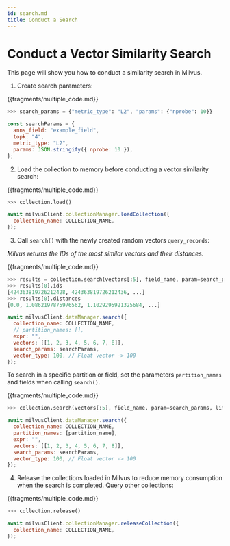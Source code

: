 ```yaml
---
id: search.md
title: Conduct a Search
---
```


# Conduct a Vector Similarity Search
This page will show you how to conduct a similarity search in Milvus.

1. Create search parameters:

{{fragments/multiple_code.md}}

```python
>>> search_params = {"metric_type": "L2", "params": {"nprobe": 10}}
```

```javascript
const searchParams = {
  anns_field: "example_field",
  topk: "4",
  metric_type: "L2",
  params: JSON.stringify({ nprobe: 10 }),
};
```

2. Load the collection to memory before conducting a vector similarity search:

{{fragments/multiple_code.md}}

```python
>>> collection.load()
```

```javascript
await milvusClient.collectionManager.loadCollection({
  collection_name: COLLECTION_NAME,
});
```

3. Call `search()` with the newly created random vectors `query_records`:

_Milvus returns the IDs of the most similar vectors and their distances._

{{fragments/multiple_code.md}}

```python
>>> results = collection.search(vectors[:5], field_name, param=search_params, limit=10, expr=None)
>>> results[0].ids
[424363819726212428, 424363819726212436, ...]
>>> results[0].distances
[0.0, 1.0862197875976562, 1.1029295921325684, ...]
```

```javascript
await milvusClient.dataManager.search({
  collection_name: COLLECTION_NAME,
  // partition_names: [],
  expr: "",
  vectors: [[1, 2, 3, 4, 5, 6, 7, 8]],
  search_params: searchParams,
  vector_type: 100, // Float vector -> 100
});
```

To search in a specific partition or field, set the parameters `partition_names` and fields when calling `search()`.

{{fragments/multiple_code.md}}

```python
>>> collection.search(vectors[:5], field_name, param=search_params, limit=10, expr=None, partition_names=[partition_name])
```

```javascript
await milvusClient.dataManager.search({
  collection_name: COLLECTION_NAME,
  partition_names: [partition_name],
  expr: "",
  vectors: [[1, 2, 3, 4, 5, 6, 7, 8]],
  search_params: searchParams,
  vector_type: 100, // Float vector -> 100
});
```

4. Release the collections loaded in Milvus to reduce memory consumption when the search is completed. Query other collections:

{{fragments/multiple_code.md}}

```python
>>> collection.release()
```

```javascript
await milvusClient.collectionManager.releaseCollection({
  collection_name: COLLECTION_NAME,
});
```
